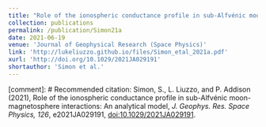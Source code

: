 ```yaml
---
title: "Role of the ionospheric conductance profile in sub-Alfvénic moon-magnetosphere interactions: An analytical model"
collection: publications
permalink: /publication/Simon21a
date: 2021-06-19
venue: 'Journal of Geophysical Research (Space Physics)'
link: 'http://lukeliuzzo.github.io/files/Simon_etal_2021a.pdf'
xurl: 'http://doi.org/10.1029/2021JA029191'
shortauthor: 'Simon et al.'
---
```


[comment]: # Recommended citation: Simon, S., L. Liuzzo, and P. Addison (2021), Role of the ionospheric conductance profile in sub-Alfvénic moon-magnetosphere interactions: An analytical model, <i>J. Geophys. Res. Space Physics, 126</i>, e2021JA029191, [doi:10.1029/2021JA029191](https://doi.org/10.1029/2021JA029191).
